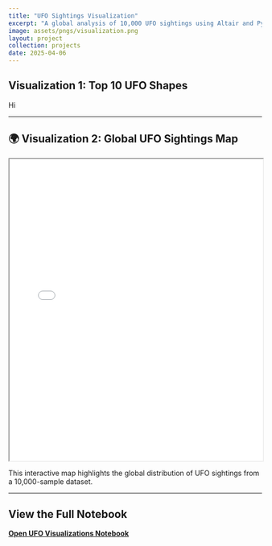 ```yaml
---
title: "UFO Sightings Visualization"
excerpt: "A global analysis of 10,000 UFO sightings using Altair and Python"
image: assets/pngs/visualization.png
layout: project
collection: projects
date: 2025-04-06
---
```


##  Visualization 1: Top 10 UFO Shapes

Hi

---

## 🌍 Visualization 2: Global UFO Sightings Map

<iframe src="/assets/pngs/visualization.html" width="100%" height="600"></iframe>

This interactive map highlights the global distribution of UFO sightings from a 10,000-sample dataset.

---

## View the Full Notebook

[**Open UFO Visualizations Notebook**](https://github.com/aleebe21/aleebe21.github.io/blob/main/_projects/ufo_visualizations.ipynb)
